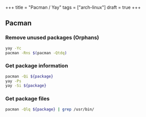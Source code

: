 +++
title = "Pacman / Yay"
tags = ["arch-linux"]
draft = true
+++

## Pacman

### Remove unused packages (Orphans)

```bash
yay -Yc
pacman -Rns $(pacman -Qtdq)
```

### Get package information

```bash
pacman -Qi ${package}
yay -Ps
yay -Si ${package}
```

### Get package files

```bash
pacman -Qlq ${package} | grep /usr/bin/
```
